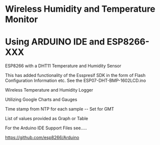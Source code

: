 # Wireless Humidity and Temperature Monitor 
# Using ARDUINO IDE and ESP8266-XXX

ESP8266 with a DHT11 Temperature and Humidity Sensor

This has added functionality of the Esspresif SDK in the form of 
Flash Configuration Information etc. See the ESP07-DHT-BMP-1602LCD.ino


Wireless Temperature and Humidity Logger 

Utilizing Google Charts and Gauges

Time stamp from NTP for each sample -- Set for GMT

List of values provided as Graph or Table


For the Arduino IDE Support Files see.....

https://github.com/esp8266/Arduino


